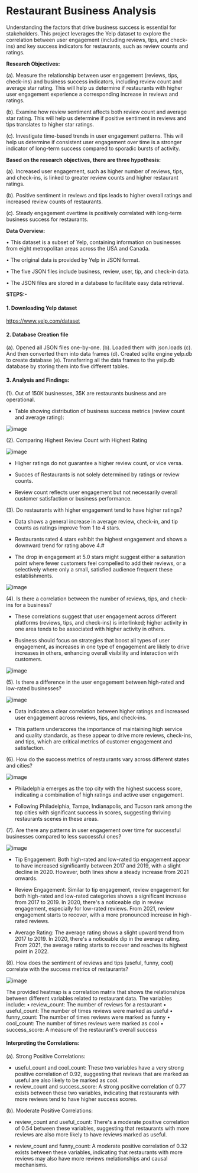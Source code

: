 # Restaurant Business Analysis

Understanding the factors that drive business success is essential for stakeholders. This project leverages the Yelp dataset to explore the correlation between user engagement (including reviews, tips, and check-ins) and key success indicators for restaurants, such as review counts and ratings.

**Research Objectives:**

(a). Measure the relationship between user engagement (reviews, tips, check-ins) and business success indicators, including review count and average star rating. This will help us determine if restaurants with higher user engagement experience a corresponding increase in reviews and ratings.

(b). Examine how review sentiment affects both review count and average star rating. This will help us determine if positive sentiment in reviews and tips translates to higher star ratings. 

(c). Investigate time-based trends in user engagement patterns. This will help us determine if consistent user engagement over time is a stronger indicator of long-term success compared to sporadic bursts of activity. 

**Based on the research objectives, there are three hypothesis:**

(a). Increased user engagement, such as higher number of reviews, tips, and check-ins, is linked to greater review counts and higher restaurant ratings. 

(b). Positive sentiment in reviews and tips leads to higher overall ratings and increased review counts of restaurants.

(c). Steady engagement overtime is positively correlated with long-term business success for restaurants.

**Data Overview:**

•	This dataset is a subset of Yelp, containing information on businesses from eight metropolitan areas across the USA and Canada. 

•	The original data is provided by Yelp in JSON format. 

•	The five JSON files include business, review, user, tip, and check-in data. 

•	The JSON files are stored in a database to facilitate easy data retrieval.


**STEPS:-**

#### 1.	Downloading Yelp dataset
https://www.yelp.com/dataset 

#### 2.	Database Creation file
(a). Opened all JSON files one-by-one.
(b). Loaded them with json.loads
(c). And then converted them into data frames 
(d). Created sqlite engine yelp.db to create database
(e). Transferring all the data frames to the yelp.db database by storing them into five different tables.

#### 3.	Analysis and Findings:

(1). Out of 150K businesses, 35K are restaurants business and are operational.
-	Table showing distribution of business success metrics (review count and average rating):

![image](https://github.com/user-attachments/assets/a6ff4c5c-ff71-4918-836a-99703ebe234c)

(2). Comparing Highest Review Count with Highest Rating

![image](https://github.com/user-attachments/assets/971af31e-09fa-43ff-89a5-32de8b96d879)

-	Higher ratings do not guarantee a higher review count, or vice versa.
  
-	Succes of Restaurants is not solely determined by ratings or review counts.
  
-	Review count reflects user engagement but not necessarily overall customer satisfaction or business performance.

(3). Do restaurants with higher engagement tend to have higher ratings?
- Data shows a general increase in average review, check-in, and tip counts as ratings improve from 1 to 4 stars.
  
- Restaurants rated 4 stars exhibit the highest engagement and shows a downward trend for rating above 4.#
  
- The drop in engagement at 5.0 stars might suggest either a saturation point where fewer customers feel compelled to add their reviews, or a selectively where only a small, satisfied audience frequent these establishments.

![image](https://github.com/user-attachments/assets/69a0f1c1-0386-4385-8fd9-f5d214b8f5d7)

(4). Is there a correlation between the number of reviews, tips, and check-ins for a business?

- These correlations suggest that user engagement across different platforms (reviews, tips, and check-ins) is interlinked; higher activity in one area tends to be associated with higher activity in others.

- Business should focus on strategies that boost all types of user engagement, as increases in one type of engagement are likely to drive increases in others, enhancing overall visibility and interaction with customers.

![image](https://github.com/user-attachments/assets/b3376acd-d1ef-4e4c-90f4-1256a218a7b7)

(5). Is there a difference in the user engagement between high-rated and low-rated businesses?

![image](https://github.com/user-attachments/assets/077e632a-5cb2-420f-8d92-645e58687286)

-	Data indicates a clear correlation between higher ratings and increased user engagement across reviews, tips, and check-ins.

-	This pattern underscores the importance of maintaining high service and quality standards, as these appear to drive more reviews, check-ins, and tips, which are critical metrics of customer engagement and satisfaction.

(6). How do the success metrics of restaurants vary across different states and cities?

![image](https://github.com/user-attachments/assets/4d801e1e-f465-45a4-a474-d9c1efe027c4)

-	Philadelphia emerges as the top city with the highest success score, indicating a combination of high ratings and active user engagement.

-	Following Philadelphia, Tampa, Indianapolis, and Tucson rank among the top cities with significant success in scores, suggesting thriving restaurants scenes in these areas.

(7). Are there any patterns in user engagement over time for successful businesses compared to less successful ones?

![image](https://github.com/user-attachments/assets/566141e2-6a50-4703-ac24-4ef1834caa90)

- Tip Engagement: Both high-rated and low-rated tip engagement appear to have increased significantly between 2017 and 2019, with a slight decline in 2020. However, 
both lines show a steady increase from 2021 onwards.

- Review Engagement: Similar to tip engagement, review engagement for both high-rated and low-rated categories shows a significant increase from 2017 to 2019. In 2020, there's a noticeable dip in review engagement, especially for low-rated reviews. From 2021, review engagement starts to recover, with a more pronounced increase in high-rated reviews.

- Average Rating: The average rating shows a slight upward trend from 2017 to 2019. In 2020, there's a noticeable dip in the average rating. From 2021, the average rating starts to recover and reaches its highest point in 2022.

(8). How does the sentiment of reviews and tips (useful, funny, cool) correlate with the success metrics of restaurants?

![image](https://github.com/user-attachments/assets/5f1da253-ebe7-475c-b8e8-658c38e26b4d)

The provided heatmap is a correlation matrix that shows the relationships between different variables related to restaurant data. The variables include:
•	review_count: The number of reviews for a restaurant
•	useful_count: The number of times reviews were marked as useful
•	funny_count: The number of times reviews were marked as funny
•	cool_count: The number of times reviews were marked as cool
•	success_score: A measure of the restaurant's overall success

#### Interpreting the Correlations:
(a).	Strong Positive Correlations:
- useful_count and cool_count: These two variables have a very strong positive correlation of 0.92, suggesting that reviews that are marked as useful are also likely to be marked as cool.
- review_count and success_score: A strong positive correlation of 0.77 exists between these two variables, indicating that restaurants with more reviews tend to have higher success scores.

(b). Moderate Positive Correlations:
- review_count and useful_count: There's a moderate positive correlation of 0.54 between these variables, suggesting that restaurants with more reviews are also more likely to have reviews marked as useful.

- review_count and funny_count: A moderate positive correlation of 0.32 exists between these variables, indicating that restaurants with more reviews may also have more reviews melationships and causal mechanisms.















